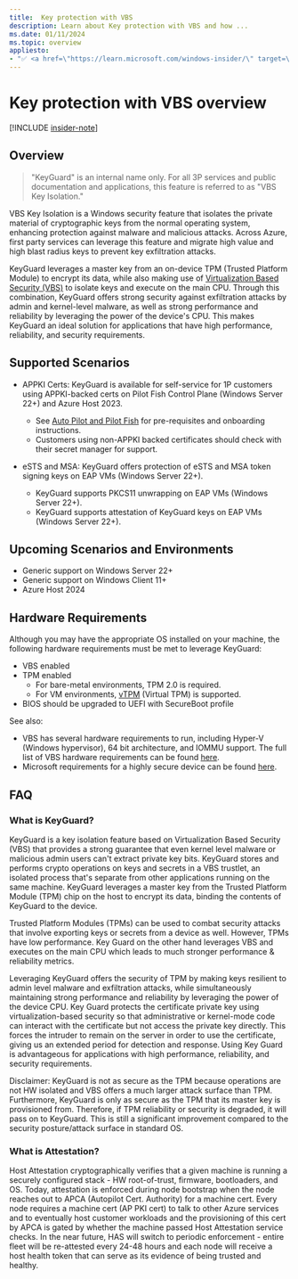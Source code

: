 ```yaml
---
title:  Key protection with VBS
description: Learn about Key protection with VBS and how ...
ms.date: 01/11/2024
ms.topic: overview
appliesto:
- "✅ <a href=\"https://learn.microsoft.com/windows-insider/\" target=\"_blank\">Windows Insider Preview</a>"
---
```


# Key protection with VBS overview

[!INCLUDE [insider-note](../../includes/insider-note.md)]

## Overview

> "KeyGuard" is an internal name only. For all 3P services and public documentation and applications, this feature is referred to as "VBS Key Isolation."

VBS Key Isolation is a Windows security feature that isolates the private material of cryptographic keys from the normal operating system, enhancing protection against malware and malicious attacks. Across Azure, first party services can leverage this feature and migrate high value and high blast radius keys to prevent key exfiltration attacks.

KeyGuard leverages a master key from an on-device TPM (Trusted Platform Module) to encrypt its data, while also making use of [Virtualization Based Security (VBS)](https://www.osgwiki.com/wiki/Virtualization_Based_Security) to isolate keys and execute on the main CPU.
Through this combination, KeyGuard offers strong security against exfiltration attacks by admin and kernel-level malware, as well as strong performance and reliability by leveraging the power of the device's CPU. This makes KeyGuard an ideal solution for applications that have high performance, reliability, and security requirements.

## Supported Scenarios

- APPKI Certs: KeyGuard is available for self-service for 1P customers using APPKI-backed certs on Pilot Fish Control Plane (Windows Server 22+) and Azure Host 2023. 
  - See [Auto Pilot and Pilot Fish](https://eng.ms/docs/products/autopilot/autopilot/keyguard) for pre-requisites and onboarding instructions.
  - Customers using non-APPKI backed certificates should check with their secret manager for support.

- eSTS and MSA: KeyGuard offers protection of eSTS and MSA token signing keys on EAP VMs (Windows Server 22+).
  - KeyGuard supports PKCS11 unwrapping on EAP VMs (Windows Server 22+).
  - KeyGuard supports attestation of KeyGuard keys on EAP VMs (Windows Server 22+).

## Upcoming Scenarios and Environments

- Generic support on Windows Server 22+
- Generic support on Windows Client 11+
- Azure Host 2024

## Hardware Requirements

Although you may have the appropriate OS installed on your machine, the following hardware requirements must be met to leverage KeyGuard:

- VBS enabled
- TPM enabled
  - For bare-metal environments, TPM 2.0 is required.
  - For VM environments, [vTPM](https://microsoft.sharepoint.com/sites/knowledgecenter/_layouts/15/TopicPagePreview.aspx?topicId=AL_nR48woHhIZkP7o9MB44Yvg&topicName=Virtual%20Trusted%20Platform%20Module&lang=en-us&ls=Ans_Bing) (Virtual TPM) is supported.
- BIOS should be upgraded to UEFI with SecureBoot profile

See also:

- VBS has several hardware requirements to run, including Hyper-V (Windows hypervisor), 64 bit architecture, and IOMMU support. The full list of VBS hardware requirements can be found [here](https://docs.microsoft.com/windows-hardware/design/device-experiences/oem-vbs 
).
- Microsoft requirements for a highly secure device can be found [here]( https://docs.microsoft.com/windows-hardware/design/device-experiences/oem-highly-secure).

## FAQ

### What is KeyGuard?

KeyGuard is a key isolation feature based on Virtualization Based Security (VBS) that provides a strong guarantee that even kernel level malware or malicious admin users can't extract private key bits. KeyGuard stores and performs crypto operations on keys and secrets in a VBS trustlet, an isolated process that's separate from other applications running on the same machine. KeyGuard leverages a master key from the Trusted Platform Module (TPM) chip on the host to encrypt its data, binding the contents of KeyGuard to the device.  

Trusted Platform Modules (TPMs) can be used to combat security attacks that involve exporting keys or secrets from a device as well. However, TPMs have low performance. Key Guard on the other hand leverages VBS and executes on the main CPU which leads to much stronger performance & reliability metrics.

Leveraging KeyGuard offers the security of TPM by making keys resilient to admin level malware and exfiltration attacks, while simultaneously maintaining strong performance and reliability by leveraging the power of the device CPU. Key Guard protects the certificate private key using virtualization-based security so that administrative or kernel-mode code can interact with the certificate but not access the private key directly. This forces the intruder to remain on the server in order to use the certificate, giving us an extended period for detection and response. Using Key Guard is advantageous for applications with high performance, reliability, and security requirements.  

Disclaimer: KeyGuard is not as secure as the TPM because operations are not HW isolated and VBS offers a much larger attack surface than TPM. Furthermore, KeyGuard is only as secure as the TPM that its master key is provisioned from. Therefore, if TPM reliability or security is degraded, it will pass on to KeyGuard. This is still a significant improvement compared to the security posture/attack surface in standard OS.  

### What is Attestation?  

Host Attestation cryptographically verifies that a given machine is running a securely configured stack - HW root-of-trust, firmware, bootloaders, and OS. Today, attestation is enforced during node bootstrap when the node reaches out to APCA (Autopilot Cert. Authority) for a machine cert. Every node requires a machine cert (AP PKI cert) to talk to other Azure services and to eventually host customer workloads and the provisioning of this cert by APCA is gated by whether the machine passed Host Attestation service checks. In the near future, HAS will switch to periodic enforcement - entire fleet will be re-attested every 24-48 hours and each node will receive a host health token that can serve as its evidence of being trusted and healthy.

